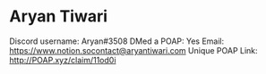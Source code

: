 # Aryan Tiwari

Discord username: Aryan#3508
DMed a POAP: Yes
Email: https://www.notion.socontact@aryantiwari.com
Unique POAP Link: http://POAP.xyz/claim/11od0i